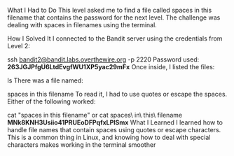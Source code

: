 What I Had to Do
This level asked me to find a file called spaces in this filename that contains the password for the next level. The challenge was dealing with spaces in filenames using the terminal.

How I Solved It
I connected to the Bandit server using the credentials from Level 2:

ssh bandit2@bandit.labs.overthewire.org -p 2220
Password used:
**263JGJPfgU6LtdEvgfWU1XP5yac29mFx**
Once inside, I listed the files:

ls
There was a file named:

spaces in this filename
To read it, I had to use quotes or escape the spaces. Either of the following worked:

cat "spaces in this filename"
or
cat spaces\ in\ this\ filename
**MNk8KNH3Usiio41PRUEoDFPqfxLPlSmx**
What I Learned
I learned how to handle file names that contain spaces using quotes or escape characters. This is a common thing in Linux, and knowing how to deal with special characters makes working in the terminal smoother
